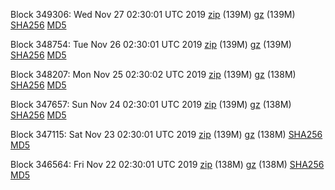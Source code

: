Block 349306: Wed Nov 27 02:30:01 UTC 2019 [zip](https://files.01coin.io/mainnet/2019-11-27/bootstrap.dat.zip) (139M) [gz](https://files.01coin.io/mainnet/2019-11-27/bootstrap.dat.tar.gz) (139M) [SHA256](https://files.01coin.io/mainnet/2019-11-27/sha256.txt) [MD5](https://files.01coin.io/mainnet/2019-11-27/md5.txt)

Block 348754: Tue Nov 26 02:30:01 UTC 2019 [zip](https://files.01coin.io/mainnet/2019-11-26/bootstrap.dat.zip) (139M) [gz](https://files.01coin.io/mainnet/2019-11-26/bootstrap.dat.tar.gz) (139M) [SHA256](https://files.01coin.io/mainnet/2019-11-26/sha256.txt) [MD5](https://files.01coin.io/mainnet/2019-11-26/md5.txt)

Block 348207: Mon Nov 25 02:30:02 UTC 2019 [zip](https://files.01coin.io/mainnet/2019-11-25/bootstrap.dat.zip) (139M) [gz](https://files.01coin.io/mainnet/2019-11-25/bootstrap.dat.tar.gz) (138M) [SHA256](https://files.01coin.io/mainnet/2019-11-25/sha256.txt) [MD5](https://files.01coin.io/mainnet/2019-11-25/md5.txt)

Block 347657: Sun Nov 24 02:30:01 UTC 2019 [zip](https://files.01coin.io/mainnet/2019-11-24/bootstrap.dat.zip) (139M) [gz](https://files.01coin.io/mainnet/2019-11-24/bootstrap.dat.tar.gz) (138M) [SHA256](https://files.01coin.io/mainnet/2019-11-24/sha256.txt) [MD5](https://files.01coin.io/mainnet/2019-11-24/md5.txt)

Block 347115: Sat Nov 23 02:30:01 UTC 2019 [zip](https://files.01coin.io/mainnet/2019-11-23/bootstrap.dat.zip) (139M) [gz](https://files.01coin.io/mainnet/2019-11-23/bootstrap.dat.tar.gz) (138M) [SHA256](https://files.01coin.io/mainnet/2019-11-23/sha256.txt) [MD5](https://files.01coin.io/mainnet/2019-11-23/md5.txt)

Block 346564: Fri Nov 22 02:30:01 UTC 2019 [zip](https://files.01coin.io/mainnet/2019-11-22/bootstrap.dat.zip) (138M) [gz](https://files.01coin.io/mainnet/2019-11-22/bootstrap.dat.tar.gz) (138M) [SHA256](https://files.01coin.io/mainnet/2019-11-22/sha256.txt) [MD5](https://files.01coin.io/mainnet/2019-11-22/md5.txt)
